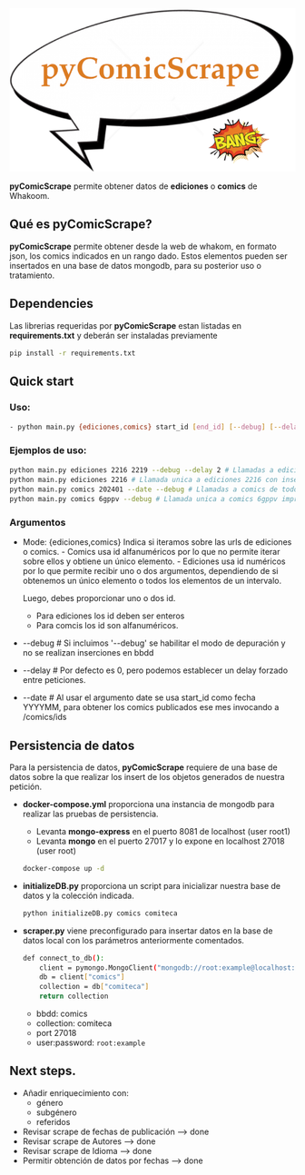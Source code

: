<p align="center">
  <img src="https://github.com/malambra/pycomicscrape/blob/main/pycomicscrape.png" />
</p>

**pyComicScrape** permite obtener datos de **ediciones** o **comics** de Whakoom.

## Qué es pyComicScrape?

**pyComicScrape** permite obtener desde la web de whakom, en formato json, los comics indicados en un rango dado. Estos elementos pueden ser insertados en una base de datos mongodb, para su posterior uso o tratamiento.

## Dependencies

Las librerias requeridas por **pyComicScrape** estan listadas en **requirements.txt** y deberán ser instaladas previamente

```bash
pip install -r requirements.txt
```

## Quick start

### Uso:
```bash
- python main.py {ediciones,comics} start_id [end_id] [--debug] [--delay] [--date]
```

### Ejemplos de uso:
```bash
python main.py ediciones 2216 2219 --debug --delay 2 # Llamadas a ediciones del rango 2216...2219 con 2 segundos de delay
python main.py ediciones 2216 # Llamada unica a ediciones 2216 con inserción en bbdd
python main.py comics 202401 --date --debug # Llamadas a comics de todos los comics publicados en Enero 2024
python main.py comics 6gppv --debug # Llamada unica a comics 6gppv impresion por pantalla
```
### Argumentos
- Mode: {ediciones,comics}
    Indica si iteramos sobre las urls de ediciones o comics.
        - Comics usa id alfanuméricos por lo que no permite iterar sobre ellos y obtiene un único elemento.
        - Ediciones usa id numéricos por lo que permite recibir uno o dos argumentos, dependiendo de si obtenemos un único elemento o todos los elementos de un intervalo.

    Luego, debes proporcionar uno o dos id.
    - Para ediciones los id deben ser enteros
    - Para comcis los id son alfanuméricos.

- --debug # Si incluimos '--debug' se habilitar el modo de depuración y no se realizan inserciones en bbdd
- --delay # Por defecto es 0, pero podemos establecer un delay forzado entre peticiones.
- --date # Al usar el argumento date se usa start_id como fecha YYYYMM, para obtener los comics publicados ese mes invocando a /comics/ids

## Persistencia de datos
Para  la persistencia de datos, **pyComicScrape** requiere de una base de datos sobre la que realizar los insert de los objetos generados de nuestra petición.

- **docker-compose.yml** proporciona una instancia de mongodb para realizar las pruebas de persistencia.
    - Levanta **mongo-express** en el puerto 8081 de localhost (user root1)
    - Levanta **mongo** en el puerto 27017 y lo expone en localhost 27018 (user root)
    ```bash
    docker-compose up -d
    ```

- **initializeDB.py** proporciona un script para inicializar nuestra base de datos y la colección indicada.
    ```bash
    python initializeDB.py comics comiteca
    ```
- **scraper.py** viene preconfigurado para insertar datos en la base de datos local con los parámetros anteriormente comentados.
    ```bash
    def connect_to_db():
        client = pymongo.MongoClient("mongodb://root:example@localhost:27018/")
        db = client["comics"]
        collection = db["comiteca"]
        return collection
    ```
    - bbdd: comics
    - collection: comiteca
    - port 27018
    - user:password: `root:example`

## Next steps.
- Añadir enriquecimiento con:
    - género
    - subgénero
    - referidos
- Revisar scrape de fechas de publicación --> done
- Revisar scrape de Autores --> done
- Revisar scrape de Idioma --> done
- Permitir obtención de datos por fechas --> done